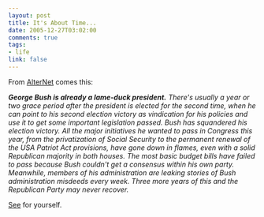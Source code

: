 ```yaml
--- 
layout: post
title: It's About Time...
date: 2005-12-27T03:02:00
comments: true
tags:
- life
link: false
---
```

From <a href="http://alternet.org" title="AlterNet">AlterNet</a> comes this:

<cite>
<strong>George Bush is already a lame-duck president.</strong> There's usually a year or two grace period after the president is elected for the second time, when he can point to his second election victory as vindication for his policies and use it to get some important legislation passed. Bush has squandered his election victory. All the major initiatives he wanted to pass in Congress this year, from the privatization of Social Security to the permanent renewal of the USA Patriot Act provisions, have gone down in flames, even with a solid Republican majority in both houses. The most basic budget bills have failed to pass because Bush couldn't get a consensus within his own party. Meanwhile, members of his administration are leaking stories of Bush administration misdeeds every week. Three more years of this and the Republican Party may never recover.
</cite>

<a href="http://www.alternet.org/story/29877/" title="2005 Media Follies!">See</a> for yourself.
